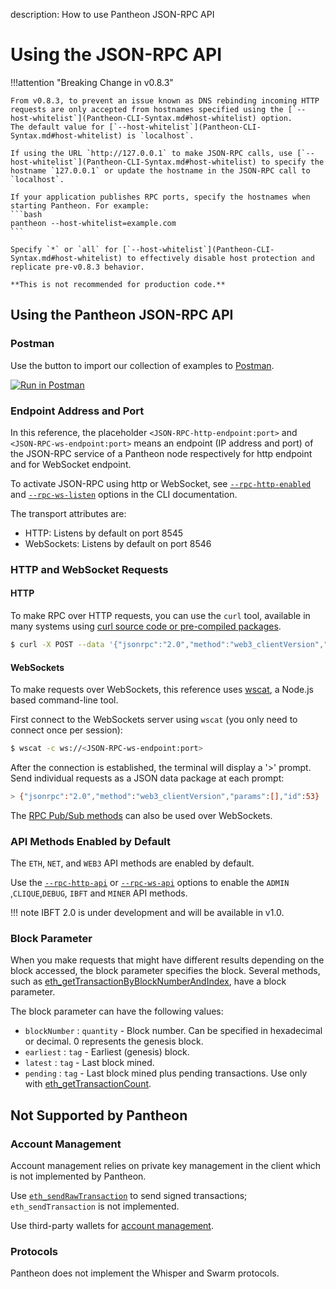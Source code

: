 description: How to use Pantheon JSON-RPC API
<!--- END of page meta data -->

# Using the JSON-RPC API

!!!attention "Breaking Change in v0.8.3"

    From v0.8.3, to prevent an issue known as DNS rebinding incoming HTTP requests are only accepted from hostnames specified using the [`--host-whitelist`](Pantheon-CLI-Syntax.md#host-whitelist) option.
    The default value for [`--host-whitelist`](Pantheon-CLI-Syntax.md#host-whitelist) is `localhost`. 

    If using the URL `http://127.0.0.1` to make JSON-RPC calls, use [`--host-whitelist`](Pantheon-CLI-Syntax.md#host-whitelist) to specify the hostname `127.0.0.1` or update the hostname in the JSON-RPC call to `localhost`. 

    If your application publishes RPC ports, specify the hostnames when starting Pantheon. For example:  
    ```bash
    pantheon --host-whitelist=example.com
    ```
 
    Specify `*` or `all` for [`--host-whitelist`](Pantheon-CLI-Syntax.md#host-whitelist) to effectively disable host protection and replicate pre-v0.8.3 behavior.
    
    **This is not recommended for production code.**

## Using the Pantheon JSON-RPC API

### Postman

Use the button to import our collection of examples to [Postman](https://www.getpostman.com/). 

[![Run in Postman](https://run.pstmn.io/button.svg)](https://app.getpostman.com/run-collection/cffe1bc034b3ab139fa7)

### Endpoint Address and Port

In this reference, the placeholder
`<JSON-RPC-http-endpoint:port>` and `<JSON-RPC-ws-endpoint:port>` means an endpoint (IP address and port) 
of the JSON-RPC service of a Pantheon node respectively for http endpoint and for WebSocket endpoint.

To activate JSON-RPC using http or WebSocket, see [`--rpc-http-enabled`](../Reference/Pantheon-CLI-Syntax.md#rpc-http-enabled) 
and [`--rpc-ws-listen`](../Reference/Pantheon-CLI-Syntax.md#rpc-ws-listen) options in the CLI documentation.

The transport attributes are:

* HTTP: Listens by default on port 8545
* WebSockets: Listens by default on port 8546

### HTTP and WebSocket Requests

#### HTTP

To make RPC over HTTP requests, you can use the `curl` tool, available in many systems using [curl source code or pre-compiled packages](https://curl.haxx.se/download.html).

```bash
$ curl -X POST --data '{"jsonrpc":"2.0","method":"web3_clientVersion","params":[],"id":53}' <JSON-RPC-http-endpoint:port>
```

#### WebSockets

To make requests over WebSockets, this reference uses [wscat](https://github.com/websockets/wscat), a Node.js based command-line tool.

First connect to the WebSockets server using `wscat` (you only need to connect once per session):

```bash
$ wscat -c ws://<JSON-RPC-ws-endpoint:port>
```

After the connection is established, the terminal will display a '>' prompt.
Send individual requests as a JSON data package at each prompt:

```bash
> {"jsonrpc":"2.0","method":"web3_clientVersion","params":[],"id":53}
```

The [RPC Pub/Sub methods](../Using-Pantheon/RPC-PubSub.md) can also be used over WebSockets.

### API Methods Enabled by Default

The `ETH`, `NET`, and `WEB3` API methods are enabled by default. 

Use the [`--rpc-http-api`](Pantheon-CLI-Syntax.md#rpc-http-api) or [`--rpc-ws-api`](Pantheon-CLI-Syntax.md#rpc-ws-api) 
options to enable the `ADMIN` ,`CLIQUE`,`DEBUG`, `IBFT` and `MINER` API methods.

!!! note
    IBFT 2.0 is under development and will be available in v1.0. 

### Block Parameter

When you make requests that might have different results depending on the block accessed, 
the block parameter specifies the block. 
Several methods, such as [eth_getTransactionByBlockNumberAndIndex](JSON-RPC-API-Methods.md#eth_gettransactionbyblocknumberandindex), have a block parameter.

The block parameter can have the following values:

* `blockNumber` : `quantity` - Block number. Can be specified in hexadecimal or decimal. 0 represents the genesis block.
* `earliest` : `tag` - Earliest (genesis) block. 
* `latest` : `tag` - Last block mined.
* `pending` : `tag` - Last block mined plus pending transactions. Use only with [eth_getTransactionCount](JSON-RPC-API-Methods.md#eth_gettransactioncount).  

## Not Supported by Pantheon

### Account Management 

Account management relies on private key management in the client which is not implemented by Pantheon. 

Use [`eth_sendRawTransaction`](JSON-RPC-API-Methods.md#eth_sendrawtransaction) to send signed transactions; `eth_sendTransaction` is not implemented. 

Use third-party wallets for [account management](../Using-Pantheon/Account-Management.md). 

### Protocols

Pantheon does not implement the Whisper and Swarm protocols.
